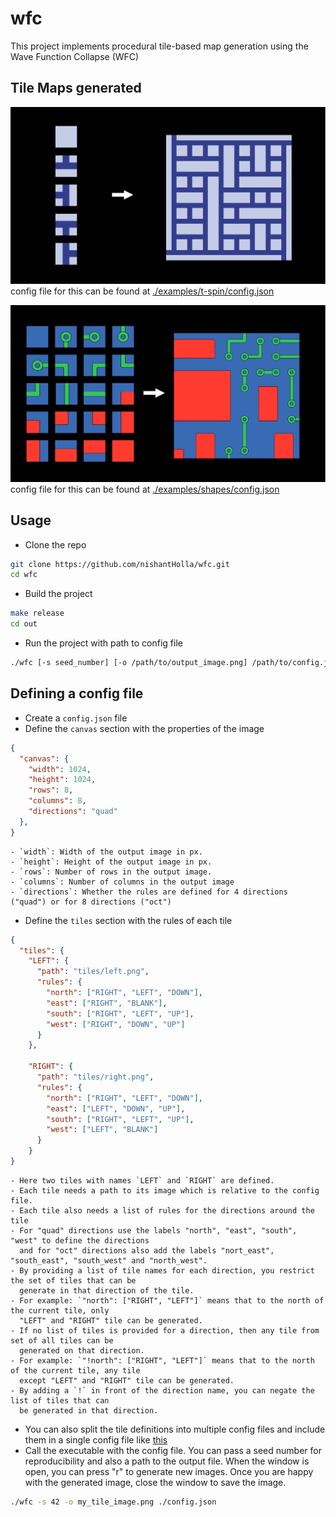 # wfc

This project implements procedural tile-based map generation using the Wave Function Collapse (WFC)

## Tile Maps generated

![t-spin](./docs/images/t-spin.gif)
config file for this can be found at [./examples/t-spin/config.json](./examples/t-spin/config.json)

![shapes](./docs/images/shapes.gif)
config file for this can be found at [./examples/shapes/config.json](./examples/shapes/config.json)

## Usage

- Clone the repo
```bash
git clone https://github.com/nishantHolla/wfc.git
cd wfc
```

- Build the project
```bash
make release
cd out
```

- Run the project with path to config file
```bash
./wfc [-s seed_number] [-o /path/to/output_image.png] /path/to/config.json
```

## Defining a config file

- Create a `config.json` file
- Define the `canvas` section with the properties of the image
```json
{
  "canvas": {
    "width": 1024,
    "height": 1024,
    "rows": 8,
    "columns": 8,
    "directions": "quad"
  },
}
```
    - `width`: Width of the output image in px.
    - `height`: Height of the output image in px.
    - `rows`: Number of rows in the output image.
    - `columns`: Number of columns in the output image
    - `directions`: Whether the rules are defined for 4 directions ("quad") or for 8 directions ("oct")

- Define the `tiles` section with the rules of each tile
```json
{
  "tiles": {
    "LEFT": {
      "path": "tiles/left.png",
      "rules": {
        "north": ["RIGHT", "LEFT", "DOWN"],
        "east": ["RIGHT", "BLANK"],
        "south": ["RIGHT", "LEFT", "UP"],
        "west": ["RIGHT", "DOWN", "UP"]
      }
    },

    "RIGHT": {
      "path": "tiles/right.png",
      "rules": {
        "north": ["RIGHT", "LEFT", "DOWN"],
        "east": ["LEFT", "DOWN", "UP"],
        "south": ["RIGHT", "LEFT", "UP"],
        "west": ["LEFT", "BLANK"]
      }
    }
}
```
    - Here two tiles with names `LEFT` and `RIGHT` are defined.
    - Each tile needs a path to its image which is relative to the config file.
    - Each tile also needs a list of rules for the directions around the tile
    - For "quad" directions use the labels "north", "east", "south", "west" to define the directions
      and for "oct" directions also add the labels "nort_east", "south_east", "south_west" and "north_west".
    - By providing a list of tile names for each direction, you restrict the set of tiles that can be
      generate in that direction of the tile.
    - For example: `"north": ["RIGHT", "LEFT"]` means that to the north of the current tile, only
      "LEFT" and "RIGHT" tile can be generated.
    - If no list of tiles is provided for a direction, then any tile from set of all tiles can be
      generated on that direction.
    - For example: `"!north": ["RIGHT", "LEFT"]` means that to the north of the current tile, any tile
      except "LEFT" and "RIGHT" tile can be generated.
    - By adding a `!` in front of the direction name, you can negate the list of tiles that can
      be generated in that direction.
- You can also split the tile definitions into multiple config files and include them in a single
config file like [this](./examples/shapes/config.json)
- Call the executable with the config file. You can pass a seed number for reproducibility and
also a path to the output file. When the window is open, you can press "r" to generate new images.
Once you are happy with the generated image, close the window to save the image.
```bash
./wfc -s 42 -o my_tile_image.png ./config.json
```
